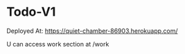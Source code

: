 # Todo-V1

Deployed At: 
https://quiet-chamber-86903.herokuapp.com/

U can access work section at /work
